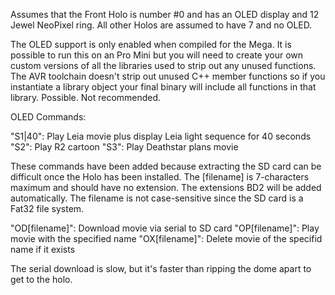 Assumes that the Front Holo is number #0 and has an OLED display and 12 Jewel NeoPixel ring. All other Holos are assumed to have 7 and no OLED.

The OLED support is only enabled when compiled for the Mega. It is possible to run this on an Pro Mini but you will need to create your own custom versions of all the libraries used to strip out any unused functions. The AVR toolchain doesn't strip out unused C++ member functions so if you instantiate a library object your final binary will include all functions in that library. Possible. Not recommended.

OLED Commands:

"S1|40": Play Leia movie plus display Leia light sequence for 40 seconds
"S2": Play R2 cartoon
"S3": Play Deathstar plans movie

These commands have been added because extracting the SD card can be difficult once the Holo has been installed. The [filename] is 7-characters maximum and should have no extension. The extensions BD2 will be added automatically. The filename is not case-sensitive since the SD card is a Fat32 file system.

"OD[filename]": Download movie via serial to SD card
"OP[filename]": Play movie with the specified name
"OX[filename]": Delete movie of the specifid name if it exists

The serial download is slow, but it's faster than ripping the dome apart to get to the holo.
